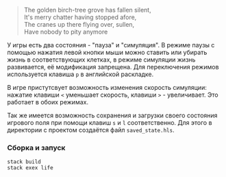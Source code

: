>The golden birch-tree grove has fallen silent,<br/>
>It's merry chatter having stopped afore,<br/>
>The cranes up there flying over, sullen,<br/>
>Have nobody to pity anymore

У игры есть два состояния - "пауза" и "симуляция". В режиме паузы с помощью нажатия левой кнопки мыши можно ставить или убирать жизнь в соответствующих клетках, в режиме симуляции жизнь развивается, её модификация запрещена. Для переключения режимов используется клавиша `p` в английской раскладке.

В игре пристутсвует возможность изменения скорость симуляции: нажатие клавиши `<` уменьшает скорость, клавиши `>` - увеличивает. Это работает в обоих режимах. 

Так же имеется возможность сохранения и загрузки своего состояния игрового поля при помощи клавиш `s` и `l` соответственно. Для этого в директории с проектом создаётся файл `saved_state.hls`.

### Сборка и запуск
```
stack build
stack exex life
```
